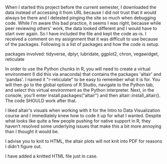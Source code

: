 When I started this project before the current semester, I downloaded the data instead of accessing it from URL because I did not trust that it would always be there and I detested pinging the site so much when debugging code. 
While I'm aware this bad practice, it seems I was right, because while peer reviewing others' work, the data looked different and I would have to start over again.
So I have included the file and kept the code as-is.
I received a comment on my assignment that it was difficult to use because of the packages. Following is a list of packages and how the code is setup.

packages involved: tidyverse, dplyr, lubridate, ggplot2, chron, vegawidget, reticulate

In order to use the Python chunks in R, you will need to create a virtual environment (I did this via anaconda) that contains the packages 'altair' and 'pandas'. I named it "r-reticulate" to be easy to remember what it is for.
You will then go to the global options of R Studio, navigate to the Python tab, and select this virtual environment as the Python interpreter. 
Next, in the console, you'll enter install.packages("altair") and then altair::install_altair().
The code SHOULD work after that. 

I liked altair's visuals when working with it for the Intro to Data Visualization course and I immediately knew how to code it up for what I wanted. 
Despite what looks like quite a few people pushing for native support in R, they haven't resolved some underlying issues that make this a bit more annoying than I thought it would be. 

I advise you to knit to HTML, the altair plots will not knit into PDF for reasons I didn't figure out.

I have added a knitted HTML file just in case.
